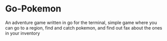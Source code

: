 # Go-Pokemon
An adventure game written in go for the terminal, simple game where you can go to a region, find and catch pokemon, and find out fax about the ones in your inventory
